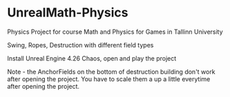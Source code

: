 # UnrealMath-Physics
Physics Project for course Math and Physics for Games in Tallinn University 

Swing,
Ropes,
Destruction with different field types

Install Unreal Engine 4.26 Chaos, open and play the project

Note - the AnchorFields on the bottom of destruction building don't work after opening the project. You have to scale them a up a little everytime after opening the project. 
